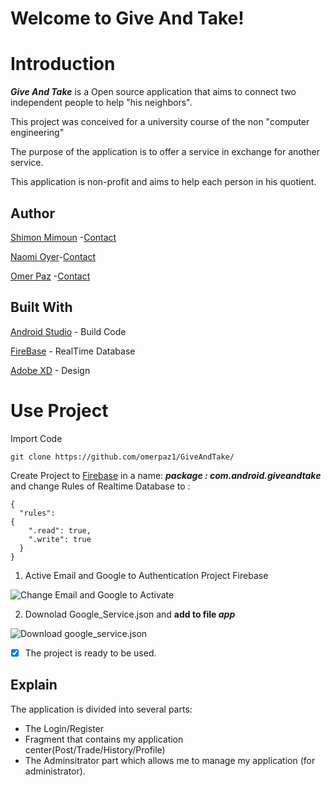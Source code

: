 # Welcome to Give And Take!

# Introduction

***Give And Take*** is a Open source application that aims to connect two independent people to help "his neighbors".

This project was conceived for a university course of the non "computer engineering"

The purpose of the application is to offer a service in exchange for another service.

This application is non-profit and aims to help each person in his quotient.

## Author
[Shimon Mimoun](https://github.com/ShimonMimoun) -[Contact](mailto:shimon1705@gmail.com)

[Naomi Oyer](https://github.com/NaomiO)-[Contact](naomioyer95@gmail.com)

[Omer Paz](https://github.com/omerpaz1) -[Contact](omerpaz93@gmail.com)

##  Built With
[Android Studio](https://developer.android.com/studio/?gclid=CjwKCAiA8qLvBRAbEiwAE_ZzPastymvPMHVYr11FGfbx5wJFjzZ-34ZvL5jDXY-WROwxh6CK4aHlVhoCG1sQAvD_BwE) - Build Code

[FireBase](https://firebase.google.com/) - RealTime Database 

[Adobe XD](https://www.adobe.com/fr/products/xd.html) - Design




# Use Project 

 Import Code

    git clone https://github.com/omerpaz1/GiveAndTake/

Create Project to [Firebase](https://firebase.google.com/) in a name:
***package : com.android.giveandtake*** and change Rules of Realtime Database to :

    {
      "rules": 
    {
        ".read": true,
        ".write": true
      }
    }


 1. Active  Email and Google to Authentication Project Firebase


![Change Email and Google to Activate](https://lh3.googleusercontent.com/bp5Sf_tcyMeXmoh9skmZgriQ5P_zcAQPqRzrcZBoZ1piMMyFFTOnoaF5ZL_UuPTRNzZ9AM_ABkE "Auth")

 2. Downolad Google_Service.json and **add to file *app***

![Download google_service.json](https://lh3.googleusercontent.com/Cd4tv3b9gxGvAqiKY5IqvXUbWFc13tJ4zzm0dw0aXUDzlqTghD-aZqvJWkG9oSVeFu5CISCjoGc "GoogleServicefile")

 - [x] The project is ready to be used.
 
## Explain 

The application is divided into several parts:

 - The Login/Register
 - Fragment that contains my application center(Post/Trade/History/Profile)
 - The Adminsitrator part which allows me to manage my application (for
   administrator).
